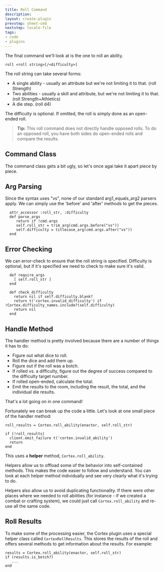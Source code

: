 ```yaml
---
title: Roll Command
description:
layout: create-plugin
prevstep: sheet-cmd
nextstep: locale-file
tags: 
- code
- plugins
---
```


The final command we'll look at is the one to roll an ability.

    roll <roll string>[/<difficulty>]

The roll string can take several forms:

* A single ability - usually an attribute but we're not limiting it to that. (roll Strength)
* Two abilities - usually a skill and attribute, but we're not limiting it to that. (roll Strength+Athletics)
* A die step. (roll d4)

The difficulty is optional.  If omitted, the roll is simply done as an open-ended roll.

> <i class="fa fa-info-circle"></i> **Tip:** This roll command does not directly handle opposed rolls.  To do an opposed roll, you have both sides do open-ended rolls and compare the results.

## Command Class

The command class gets a bit ugly, so let's once agai take it apart piece by piece.

## Arg Parsing

Since the syntax uses "vs", none of our standard arg1_equals_arg2 parsers apply.  We can simply use the 'before' and 'after' methods to get the pieces.

      attr_accessor :roll_str, :difficulty
      def parse_args
         return if !cmd.args
         self.roll_str = trim_arg(cmd.args.before("vs"))
         self.difficulty = titlecase_arg(cmd.args.after("vs"))
      end

## Error Checking

We can error-check to ensure that the roll string is specified.  Difficulty is optional, but if it's specified we need to check to make sure it's valid.

      def require_args
        [ self.roll_str ]
      end
      
      def check_difficulty
        return nil if self.difficulty.blank?
        return t('cortex.invalid_difficulty') if !Cortex.difficulty_names.include?(self.difficulty)
        return nil
      end

## Handle Method

The handler method is pretty involved because there are a number of things it has to do:

* Figure out what dice to roll.
* Roll the dice and add them up.
* Figure out if the roll was a botch.
* If rolled vs. a difficulty, figure out the degree of success compared to the difficulty target number.
* If rolled open-ended, calculate the total.
* Emit the results to the room, including the result, the total, and the individual die results.

That's a lot going on in one command!

Fortunately we can break up the code a little.  Let's look at one small piece of the handler method:

    roll_results = Cortex.roll_ability(enactor, self.roll_str)
    
    if (!roll_results)
      client.emit_failure t('cortex.invalid_ability')
      return
    end

This uses a **helper** method, `Cortex.roll_ability`.

Helpers allow us to offload some of the behavior into self-contained methods.  This makes the code easier to follow and understand.  You can look at each helper method individually and see very clearly what it's trying to do.

Helpers also allow us to avoid duplicating functionality.  If there were other places where we needed to roll abilities (for instance - if we created a combat or crafting system), we could just call `Cortex.roll_ability` and re-use all the same code.

## Roll Results

To make some of the processing easier, the Cortex plugin uses a special helper class called `CortexRollResults`.  This stores the results of the roll and offers several methods to get information about the results.  For example:

    results = Cortex.roll_ability(enactor, self.roll_str)
    if (results.is_botch?)
       ...
    end